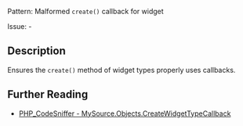 Pattern: Malformed `create()` callback for widget

Issue: -

## Description

Ensures the `create()` method of widget types properly uses callbacks.

## Further Reading

* [PHP_CodeSniffer - MySource.Objects.CreateWidgetTypeCallback](https://github.com/PHPCSStandards/PHP_CodeSniffer/blob/master/src/Standards/MySource/Sniffs/Objects/CreateWidgetTypeCallbackSniff.php)